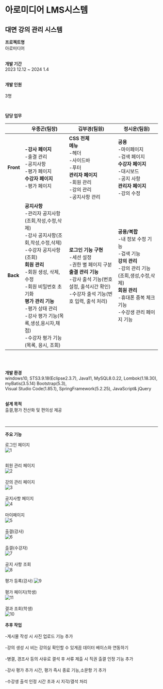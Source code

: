   <h1>아로미디어 LMS시스템</h1>
  <h2>대면 강의 관리 시스템</h2>


 **프로젝트명**
  <br/>
 아로미디어
 <br/>
  <br/>

**개발 기간**
 <br/>
2023 12.12 ~ 2024 1.4
 <br/>
  <br/>

**개발 인원**
 <br/>
  <br/>
3명

 <br/>
  <div id="role" class="item">
    <p><strong>담당 업무</strong></p>
    <table>
      <thead>
        <tr>
          <th></th>
          <th><strong>우종곤(팀장)</strong></th>
          <th><strong>김부경(팀원)</strong></th>
          <th><strong>정시운(팀원)</strong></th>
        </tr>
      </thead>
      <tbody>
        <tr>
          <td><strong>Front</strong></td>
          <td><strong>-강사 페이지</strong><br>-출결 관리<br>-공지사항<br>-평가 페이지<br><strong>수강자 페이지</strong><br>-평가 페이지</td>
          <td><strong>CSS 전체</strong><br><strong>메뉴</strong><br>-헤더<br>-사이드바<br>-푸터<br><strong>관리자 페이지</strong><br>-회원
            관리<br>-강의 관리<br>-공지사항 관리</td>
          <td><strong>공용</strong><br>-마이페이지<br>-검색 페이지<br><strong>수강자 페이지</strong><br>-대시보드<br>-공지 사항<br><strong>관리자
              페이지</strong><br>-강의 수정</td>
        </tr>
        <tr>
          <td><strong>Back</strong></td>
          <td>
            <strong>공지사항</strong>
            <br>-관리자 공지사항(조회,작성,수정,삭제)
            <br>-강사 공지사항(조회,작성,수정,삭제)
            <br>-수강자 공지사항(조회)
            <br><strong>회원 관리</strong>
            <br>-회원 생성, 삭제, 수정
            <br>-회원 비밀번호 초기화
            <br><strong>평가 관리 기능</strong>
            <br>-평가 상태 관리
            <br>-강사 평가 기능(목록,생성,응시자,채점)
            <br>-수강자 평가 기능(목록, 응시, 조회)
          </td>
          <td>
            <strong>로그인 기능 구현</strong>
            <br>-세션 설정
            <br>-권한 별 페이지 구분
            <br><strong>출결 관리 기능</strong>
            <br>-강사 출석 기능(번호 설정, 출석시간 확인)
            <br>-수강자 출석 기능(번호 입력, 출석 처리)
          </td>
          <td>
            <strong>공용/복합</strong>
            <br>-내 정보 수정 기능
            <br>-검색 기능
            <br><strong>강의 관리</strong>
            <br>-강의 관리 기능(조회,생성,수정,삭제)
            <br><strong>회원 관리</strong>
            <br>-휴대폰 중복 체크 기능
            <br>-수강생 관리 페이지 기능
          </td>
        </tr>
      </tbody>
    </table>
  </div>
  <div id="tool" class="item">

<br/>  
<br/>

**개발 환경**
 <br/>
windows10, STS3.9.18(Eclipse2.3.7), Java11, MySQL8.0.22, Lombok(1.18.30), myBatis(3.5.14) 
Bootstrap(5.3), 
<br/>Visual Studio Code(1.85.1), SpringFramework(5.2.25), JavaScript& jQuery
<br/>
<br/>

**설계 목적**
<br/>
출결,평가 전산화 및 편의성 제공

<br/>

---------------------------------------


**주요 기능**


로그인 페이지
<br/>
![1](https://github.com/alomedia/alomedia/assets/146792839/72ed6e7c-c001-4556-a7c9-fe865bd8b537)
<br/> 
<br/>

회원 관리 페이지
<br/>
![2](https://github.com/alomedia/alomedia/assets/146792839/60c41c94-86ab-4647-a861-c20bb3f4f30f)
<br/>
<br/>
강의 관리 페이지
<br/> 
![3](https://github.com/alomedia/alomedia/assets/146792839/90842bee-000f-4047-8331-e8e1c9ba4ce1)
<br/>
<br/>
공지사항 페이지
<br/>
![4](https://github.com/alomedia/alomedia/assets/146792839/8c856c37-65d1-4d81-b673-a05ca0e70b32)
<br/> 
<br/>
마이페이지 
<br/>
![5](https://github.com/alomedia/alomedia/assets/146792839/9fd3b0a6-af89-465e-af35-c8db20b64f58)
<br/> 
<br/>
출결(강사)
<br/>
![6](https://github.com/alomedia/alomedia/assets/146792839/28791973-3e59-495c-9c52-4d1a1bf477c9)
<br/> 
<br/>
출결(수강자)
<br/>
![7](https://github.com/alomedia/alomedia/assets/146792839/6870ead1-d6e1-4900-9382-1e6b7bb95a3f)
<br/> 
 <br/>
 공지 사항 조회
 <br/> 
![8](https://github.com/alomedia/alomedia/assets/146792839/fb002965-13f9-49ec-85b8-1c7c8dd3e026)
<br/> 
<br/> 
평가 등록(강사)
![9](https://github.com/alomedia/alomedia/assets/146792839/432c8a69-9e88-4c72-82ae-18a82a7ff7be)
<br/> 
<br/> 
평가 페이지(학생)
<br/>
![11](https://github.com/alomedia/alomedia/assets/146792839/2bb3a83b-205a-4ef8-9e7e-304ee07228bb)
<br/>
<br/>
결과 조회(학생)
<br/>
![10](https://github.com/alomedia/alomedia/assets/146792839/ce673cbb-d49a-434f-9993-1c5f1b800b47)
<br/>
<br/>
**추후 작업**
<br/>
<br/>
-게시물 작성 시 사진 업로드 기능 추가
<br/>
<br/>
-강의 생성 시 비는 강의실 확인할 수 있게끔 데이터 베이스와 연동하기
<br/>
<br/>
-병결, 경조사 등의 사유로 결석 후 서류 제출 시 직권 출결 인정 기능 추가
<br/>
<br/>
-강사 평가 추가 시간, 평가 즉시 종료 기능,소문항 기 추가
<br/>
<br/>
-수강생 출석 인정 시간 초과 시 지각/결석 처리



